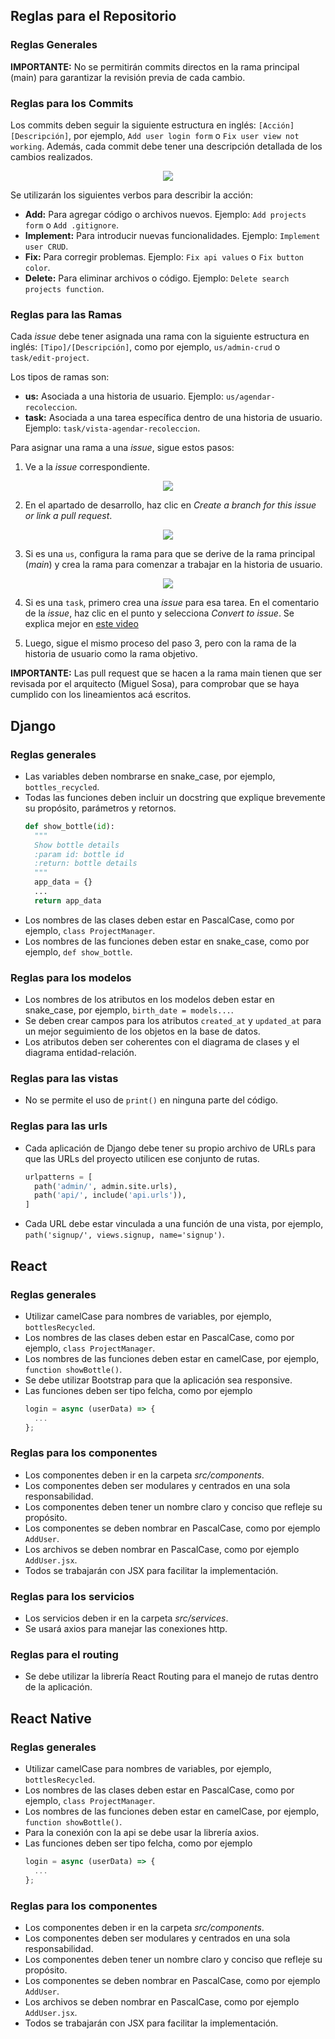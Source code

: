 ## Reglas para el Repositorio

### Reglas Generales

**IMPORTANTE:** No se permitirán commits directos en la rama principal (main) para garantizar la revisión previa de cada cambio.

### Reglas para los Commits

Los commits deben seguir la siguiente estructura en inglés: `[Acción] [Descripción]`, por ejemplo, `Add user login form` o `Fix user view not working`. Además, cada commit debe tener una descripción detallada de los cambios realizados.

<p align="center">
  <img src="https://github.com/ZephyrusP2/Botellas-de-Amor/assets/85181687/4cf12170-f9f9-486f-a163-63c1ee3414e7" />
</p>

Se utilizarán los siguientes verbos para describir la acción:

- **Add:** Para agregar código o archivos nuevos. Ejemplo: `Add projects form` o `Add .gitignore`.
- **Implement:** Para introducir nuevas funcionalidades. Ejemplo: `Implement user CRUD`.
- **Fix:** Para corregir problemas. Ejemplo: `Fix api values` o `Fix button color`.
- **Delete:** Para eliminar archivos o código. Ejemplo: `Delete search projects function`.

### Reglas para las Ramas

Cada *issue* debe tener asignada una rama con la siguiente estructura en inglés: `[Tipo]/[Descripción]`, como por ejemplo, `us/admin-crud` o `task/edit-project`.

Los tipos de ramas son:

- **us:** Asociada a una historia de usuario. Ejemplo: `us/agendar-recoleccion`.
- **task:** Asociada a una tarea específica dentro de una historia de usuario. Ejemplo: `task/vista-agendar-recoleccion`.

Para asignar una rama a una *issue*, sigue estos pasos:

1. Ve a la *issue* correspondiente.

<p align="center">
  <img src="https://github.com/ZephyrusP2/Botellas-de-Amor/assets/85181687/31792665-7676-46a3-b67b-796b05a30ec7" />
</p>

2. En el apartado de desarrollo, haz clic en *Create a branch for this issue or link a pull request*.

<p align="center">
  <img src="https://github.com/ZephyrusP2/Botellas-de-Amor/assets/85181687/619671b9-04de-435d-b7f9-832c9a25683b" />
</p>

3. Si es una `us`, configura la rama para que se derive de la rama principal (*main*) y crea la rama para comenzar a trabajar en la historia de usuario.

<p align="center">
  <img src="https://github.com/ZephyrusP2/Botellas-de-Amor/assets/85181687/1956bfa9-a412-48e3-95a0-b4f85c391dfa" />
</p>

4. Si es una `task`, primero crea una *issue* para esa tarea. En el comentario de la *issue*, haz clic en el punto y selecciona *Convert to issue*. Se explica mejor en [este video](https://youtu.be/SSza2dRsBok?si=TMpDVcAb_bn5xrdN&t=15)

5. Luego, sigue el mismo proceso del paso 3, pero con la rama de la historia de usuario como la rama objetivo.

**IMPORTANTE:** Las pull request que se hacen a la rama main tienen que ser revisada por el arquitecto (Miguel Sosa), para comprobar que se haya cumplido con los lineamientos acá escritos.

## Django

### Reglas generales

- Las variables deben nombrarse en snake_case, por ejemplo, `bottles_recycled`.
- Todas las funciones deben incluir un docstring que explique brevemente su propósito, parámetros y retornos.
  ```python
  def show_bottle(id):
    """
    Show bottle details
    :param id: bottle id
    :return: bottle details
    """
    app_data = {}
    ...
    return app_data
  ```
- Los nombres de las clases deben estar en PascalCase, como por ejemplo, `class ProjectManager`.
- Los nombres de las funciones deben estar en snake_case, como por ejemplo, `def show_bottle`.

### Reglas para los modelos

- Los nombres de los atributos en los modelos deben estar en snake_case, por ejemplo, `birth_date = models...`.
- Se deben crear campos para los atributos `created_at` y `updated_at` para un mejor seguimiento de los objetos en la base de datos.
- Los atributos deben ser coherentes con el diagrama de clases y el diagrama entidad-relación.

### Reglas para las vistas

- No se permite el uso de `print()` en ninguna parte del código.

### Reglas para las urls

- Cada aplicación de Django debe tener su propio archivo de URLs para que las URLs del proyecto utilicen ese conjunto de rutas.
  ```python
  urlpatterns = [
    path('admin/', admin.site.urls),
    path('api/', include('api.urls')),
  ]
  ```
- Cada URL debe estar vinculada a una función de una vista, por ejemplo, `path('signup/', views.signup, name='signup')`.

## React

### Reglas generales

- Utilizar camelCase para nombres de variables, por ejemplo, `bottlesRecycled`.
- Los nombres de las clases deben estar en PascalCase, como por ejemplo, `class ProjectManager`.
- Los nombres de las funciones deben estar en camelCase, por ejemplo, `function showBottle()`.
- Se debe utilizar Bootstrap para que la aplicación sea responsive.
- Las funciones deben ser tipo felcha, como por ejemplo
  ```js
  login = async (userData) => {
    ...
  };
  ```

### Reglas para los componentes

- Los componentes deben ir en la carpeta *src/components*.
- Los componentes deben ser modulares y centrados en una sola responsabilidad.
- Los componentes deben tener un nombre claro y conciso que refleje su propósito.
- Los componentes se deben nombrar en PascalCase, como por ejemplo `AddUser`.
- Los archivos se deben nombrar en PascalCase, como por ejemplo `AddUser.jsx`.
- Todos se trabajarán con JSX para facilitar la implementación.

### Reglas para los servicios

- Los servicios deben ir en la carpeta *src/services*.
- Se usará axios para manejar las conexiones http.

### Reglas para el routing

- Se debe utilizar la librería React Routing para el manejo de rutas dentro de la aplicación.

## React Native

### Reglas generales

- Utilizar camelCase para nombres de variables, por ejemplo, `bottlesRecycled`.
- Los nombres de las clases deben estar en PascalCase, como por ejemplo, `class ProjectManager`.
- Los nombres de las funciones deben estar en camelCase, por ejemplo, `function showBottle()`.
- Para la conexión con la api se debe usar la librería axios.
- Las funciones deben ser tipo felcha, como por ejemplo
  ```js
  login = async (userData) => {
    ...
  };
  ```

### Reglas para los componentes

- Los componentes deben ir en la carpeta *src/components*.
- Los componentes deben ser modulares y centrados en una sola responsabilidad.
- Los componentes deben tener un nombre claro y conciso que refleje su propósito.
- Los componentes se deben nombrar en PascalCase, como por ejemplo `AddUser`.
- Los archivos se deben nombrar en PascalCase, como por ejemplo `AddUser.jsx`.
- Todos se trabajarán con JSX para facilitar la implementación.